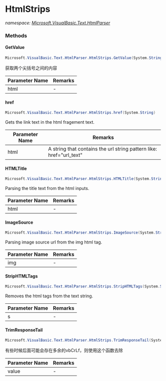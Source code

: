 ﻿# HtmlStrips
_namespace: [Microsoft.VisualBasic.Text.HtmlParser](./index.md)_





### Methods

#### GetValue
```csharp
Microsoft.VisualBasic.Text.HtmlParser.HtmlStrips.GetValue(System.String)
```
获取两个尖括号之间的内容

|Parameter Name|Remarks|
|--------------|-------|
|html|-|


#### href
```csharp
Microsoft.VisualBasic.Text.HtmlParser.HtmlStrips.href(System.String)
```
Gets the link text in the html fragement text.

|Parameter Name|Remarks|
|--------------|-------|
|html|A string that contains the url string pattern like: href="url_text"|


#### HTMLTitle
```csharp
Microsoft.VisualBasic.Text.HtmlParser.HtmlStrips.HTMLTitle(System.String)
```
Parsing the title text from the html inputs.

|Parameter Name|Remarks|
|--------------|-------|
|html|-|


#### ImageSource
```csharp
Microsoft.VisualBasic.Text.HtmlParser.HtmlStrips.ImageSource(System.String)
```
Parsing image source url from the img html tag.

|Parameter Name|Remarks|
|--------------|-------|
|img|-|


#### StripHTMLTags
```csharp
Microsoft.VisualBasic.Text.HtmlParser.HtmlStrips.StripHTMLTags(System.String)
```
Removes the html tags from the text string.

|Parameter Name|Remarks|
|--------------|-------|
|s|-|


#### TrimResponseTail
```csharp
Microsoft.VisualBasic.Text.HtmlParser.HtmlStrips.TrimResponseTail(System.String)
```
有些时候后面可能会存在多余的vbCrLf，则使用这个函数去除

|Parameter Name|Remarks|
|--------------|-------|
|value|-|



